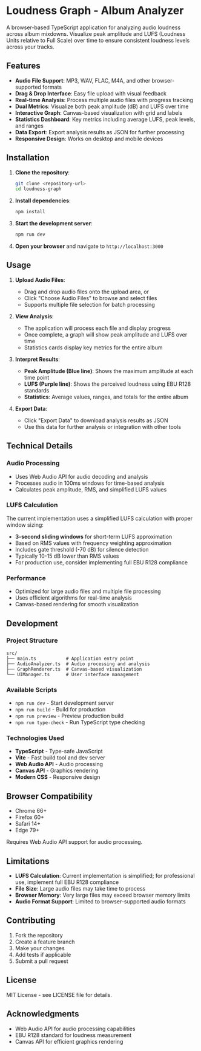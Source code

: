 # Loudness Graph - Album Analyzer

A browser-based TypeScript application for analyzing audio loudness across album mixdowns. Visualize peak amplitude and LUFS (Loudness Units relative to Full Scale) over time to ensure consistent loudness levels across your tracks.

## Features

- **Audio File Support**: MP3, WAV, FLAC, M4A, and other browser-supported formats
- **Drag & Drop Interface**: Easy file upload with visual feedback
- **Real-time Analysis**: Process multiple audio files with progress tracking
- **Dual Metrics**: Visualize both peak amplitude (dB) and LUFS over time
- **Interactive Graph**: Canvas-based visualization with grid and labels
- **Statistics Dashboard**: Key metrics including average LUFS, peak levels, and ranges
- **Data Export**: Export analysis results as JSON for further processing
- **Responsive Design**: Works on desktop and mobile devices

## Installation

1. **Clone the repository**:
   ```bash
   git clone <repository-url>
   cd loudness-graph
   ```

2. **Install dependencies**:
   ```bash
   npm install
   ```

3. **Start the development server**:
   ```bash
   npm run dev
   ```

4. **Open your browser** and navigate to `http://localhost:3000`

## Usage

1. **Upload Audio Files**:
   - Drag and drop audio files onto the upload area, or
   - Click "Choose Audio Files" to browse and select files
   - Supports multiple file selection for batch processing

2. **View Analysis**:
   - The application will process each file and display progress
   - Once complete, a graph will show peak amplitude and LUFS over time
   - Statistics cards display key metrics for the entire album

3. **Interpret Results**:
   - **Peak Amplitude (Blue line)**: Shows the maximum amplitude at each time point
   - **LUFS (Purple line)**: Shows the perceived loudness using EBU R128 standards
   - **Statistics**: Average values, ranges, and totals for the entire album

4. **Export Data**:
   - Click "Export Data" to download analysis results as JSON
   - Use this data for further analysis or integration with other tools

## Technical Details

### Audio Processing
- Uses Web Audio API for audio decoding and analysis
- Processes audio in 100ms windows for time-based analysis
- Calculates peak amplitude, RMS, and simplified LUFS values

### LUFS Calculation
The current implementation uses a simplified LUFS calculation with proper window sizing:
- **3-second sliding windows** for short-term LUFS approximation
- Based on RMS values with frequency weighting approximation
- Includes gate threshold (-70 dB) for silence detection
- Typically 10-15 dB lower than RMS values
- For production use, consider implementing full EBU R128 compliance

### Performance
- Optimized for large audio files and multiple file processing
- Uses efficient algorithms for real-time analysis
- Canvas-based rendering for smooth visualization

## Development

### Project Structure
```
src/
├── main.ts           # Application entry point
├── AudioAnalyzer.ts  # Audio processing and analysis
├── GraphRenderer.ts  # Canvas-based visualization
└── UIManager.ts      # User interface management
```

### Available Scripts
- `npm run dev` - Start development server
- `npm run build` - Build for production
- `npm run preview` - Preview production build
- `npm run type-check` - Run TypeScript type checking

### Technologies Used
- **TypeScript** - Type-safe JavaScript
- **Vite** - Fast build tool and dev server
- **Web Audio API** - Audio processing
- **Canvas API** - Graphics rendering
- **Modern CSS** - Responsive design

## Browser Compatibility

- Chrome 66+
- Firefox 60+
- Safari 14+
- Edge 79+

Requires Web Audio API support for audio processing.

## Limitations

- **LUFS Calculation**: Current implementation is simplified; for professional use, implement full EBU R128 compliance
- **File Size**: Large audio files may take time to process
- **Browser Memory**: Very large files may exceed browser memory limits
- **Audio Format Support**: Limited to browser-supported audio formats

## Contributing

1. Fork the repository
2. Create a feature branch
3. Make your changes
4. Add tests if applicable
5. Submit a pull request

## License

MIT License - see LICENSE file for details.

## Acknowledgments

- Web Audio API for audio processing capabilities
- EBU R128 standard for loudness measurement
- Canvas API for efficient graphics rendering 